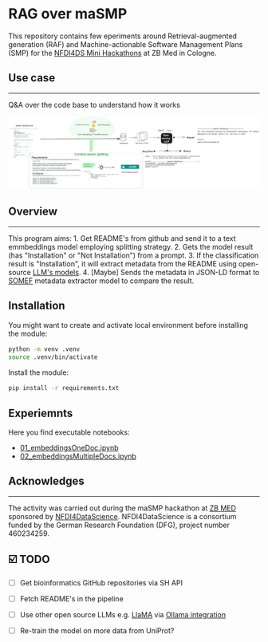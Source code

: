 # RAG over maSMP

This repository contains few eperiments around Retrieval-augmented generation (RAF) and Machine-actionable Software Management Plans (SMP) for the [NFDI4DS Mini Hackathons](https://www.nfdi4datascience.de/community/events/minihackathons/) at ZB Med in Cologne.

## Use case
---
Q&A over the code base to understand how it works

![](images/RAG.png)

## Overview
---
This program aims: 1. Get README's from github and send it to a text emmbeddings model employing splitting strategy. 2. Gets the model result (has "Installation" or "Not Installation") from a prompt. 3. If the classification result is "Installation", it will extract metadata from the README using open-source [LLM's models](). 4. [Maybe] Sends the metadata in JSON-LD format to [SOMEF](https://somef.readthedocs.io/en/latest/) metadata extractor model to compare the result.



## Installation

You might want to create and activate local environment before installing the module:

```bash
python -m venv .venv
source .venv/bin/activate
```

Install the module:

```bash
pip install -r requirements.txt
```

## Experiemnts
Here you find executable notebooks:
-  [01_embeddingsOneDoc.ipynb](notebooks/01_embeddingsOneDoc.ipynb)
-  [02_embeddingsMultipleDocs.ipynb](notebooks/02_embeddingsMultipleDocs.ipynb)

## Acknowledges
---
The activity was carried out during the maSMP hackathon at [ZB MED](https://www.zbmed.de/en/) sponsored by [NFDI4DataScience](https://www.nfdi4datascience.de/). NFDI4DataScience is a consortium funded by the German Research Foundation (DFG), project number 460234259.

## ☑️ TODO

- [ ] Get bioinformatics GitHub repositories via SH API
- [ ] Fetch README's in the pipeline
- [ ] Use other open source LLMs e.g. [LlaMA](https://about.fb.com/news/2023/08/code-llama-ai-for-coding/) via [Ollama integration](https://ollama.ai/blog/run-code-llama-locally)
- [ ] Re-train the model on more data from UniProt?

